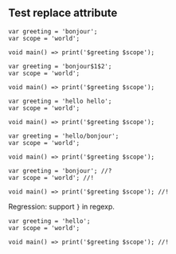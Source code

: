 ## Test replace attribute

<?code-excerpt "basic.dart" replace="/hello/bonjour/g"?>
```
var greeting = 'bonjour';
var scope = 'world';

void main() => print('$greeting $scope');
```

<?code-excerpt "basic.dart" replace="/hell(o)/b$1nj$1ur$$1$2/g"?>
```
var greeting = 'bonjour$1$2';
var scope = 'world';

void main() => print('$greeting $scope');
```

<?code-excerpt "basic.dart" replace="/hel*o/$& $&/g"?>
```
var greeting = 'hello hello';
var scope = 'world';

void main() => print('$greeting $scope');
```

<?code-excerpt "basic.dart" replace="/hello/$&\/bonjour/g"?>
```
var greeting = 'hello/bonjour';
var scope = 'world';

void main() => print('$greeting $scope');
```

<?code-excerpt "basic.dart" replace="/;/; \/\/!/g;/hello/bonjour/g;/(bonjour.*?)!/$1?/g"?>
```
var greeting = 'bonjour'; //?
var scope = 'world'; //!

void main() => print('$greeting $scope'); //!
```

Regression: support `}` in regexp.

<?code-excerpt "basic.dart" replace="/([\)\}]);/$1; \/\/!/g"?>
```
var greeting = 'hello';
var scope = 'world';

void main() => print('$greeting $scope'); //!
```
